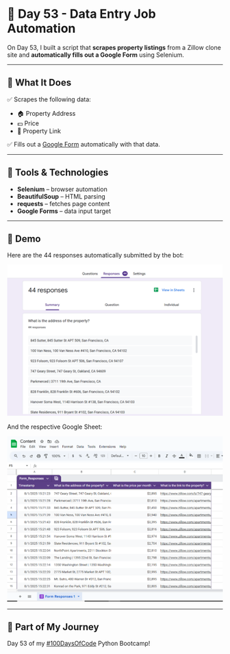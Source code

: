 # 🏡 Day 53 - Data Entry Job Automation

On Day 53, I built a script that **scrapes property listings** from a Zillow clone site and **automatically fills out a Google Form** using Selenium.

---

## 🚀 What It Does

✅ Scrapes the following data:

- 🏠 Property Address  
- 💵 Price  
- 🔗 Property Link

✅ Fills out a [Google Form](https://docs.google.com/forms/) automatically with that data.

---

## 🧰 Tools & Technologies

- **Selenium** – browser automation  
- **BeautifulSoup** – HTML parsing  
- **requests** – fetches page content  
- **Google Forms** – data input target  

---

## 📸 Demo

Here are the 44 responses automatically submitted by the bot:

![Form Automation Screenshot](GF.png)

And the respective Google Sheet:

![Form Automation Screenshot](GS.png)

---

## 📅 Part of My Journey

Day 53 of my [#100DaysOfCode](https://www.100daysofcode.com/) Python Bootcamp!

